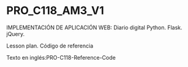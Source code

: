 # PRO_C118_AM3_V1
IMPLEMENTACIÓN DE APLICACIÓN WEB: Diario digital
Python. Flask. jQuery.

Lesson plan.
Código de referencia

Texto en inglés:PRO-C118-Reference-Code